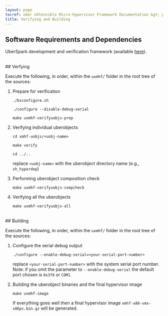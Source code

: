 ```yaml
---
layout: page
tocref: uber eXtensible Micro-Hypervisor Framework Documentation &gt; pc-intel-x86_32 
title: Verifying and Building
---
```


## Software Requirements and Dependencies

UberSpark development and verification framework (available [here](http://uberspark.org)).


<br/>  
## Verfying

Execute the following, in order, within the `uxmhf/` folder in the root
tree of the sources:


1.	Prepare for verification
   
	`./bsconfigure.sh`
   
	`./configure --disable-debug-serial`
      
	`make uxmhf-verifyuobjs-prep`


2.	Verifying individual uberobjects

	`cd xmhf-uobjs/<uobj-name>`
	
	`make verify`
	
	`cd ../..`

	replace `<uobj-name>` with the uberobject directory name (e.g., `xh_hyperdep`)


3.	Performing uberobject composition check
	
	`make uxmhf-verifyuobjs-compcheck`


4.	Verifying all the uberobjects
	
	`make uxmhf-verifyuobjs-all`



<br/>  
## Building
 
Execute the following, in order, within the `uxmhf/` folder in the root
tree of the sources:
 
1.	Configure the serial debug output

	`./configure --enable-debug-serial=<your-serial-port-number>`

	replace `<your-serial-port-number>` with the system serial port number.
	Note: if you omit the parameter to `--enable-debug-serial` the default port chosen
	is `0x3f8` or `COM1`.

 
2.	Building the uberobject binaries and the final hypervisor image

      
	`make uxmhf-image`
	
	If everything goes well then a final hypervisor image `xmhf-x86-vmx-x86pc.bin.gz` will be generated.
 	